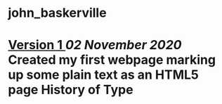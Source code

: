 john_baskerville
================
[Version 1 ](https://leanderixd.github.io/john_baskerville/john_baskerville-one.html)
*02 November 2020*
Created my first webpage marking up some plain text as an HTML5 page
History of Type
===============